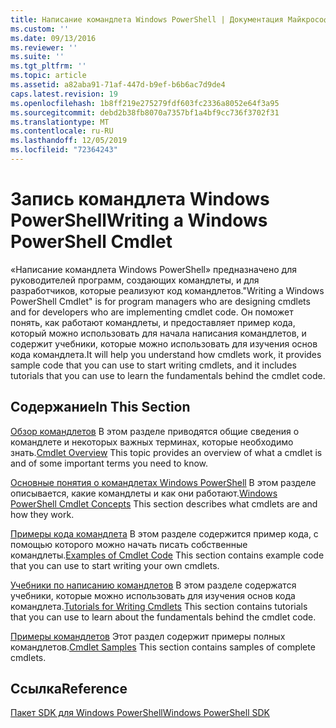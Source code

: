 ```yaml
---
title: Написание командлета Windows PowerShell | Документация Майкрософт
ms.custom: ''
ms.date: 09/13/2016
ms.reviewer: ''
ms.suite: ''
ms.tgt_pltfrm: ''
ms.topic: article
ms.assetid: a82aba91-71af-447d-b9ef-b6b6ac7d9de4
caps.latest.revision: 19
ms.openlocfilehash: 1b8ff219e275279fdf603fc2336a8052e64f3a95
ms.sourcegitcommit: debd2b38fb8070a7357bf1a4bf9cc736f3702f31
ms.translationtype: MT
ms.contentlocale: ru-RU
ms.lasthandoff: 12/05/2019
ms.locfileid: "72364243"
---
```

# <a name="writing-a-windows-powershell-cmdlet"></a><span data-ttu-id="ae5c0-102">Запись командлета Windows PowerShell</span><span class="sxs-lookup"><span data-stu-id="ae5c0-102">Writing a Windows PowerShell Cmdlet</span></span>

<span data-ttu-id="ae5c0-103">«Написание командлета Windows PowerShell» предназначено для руководителей программ, создающих командлеты, и для разработчиков, которые реализуют код командлетов.</span><span class="sxs-lookup"><span data-stu-id="ae5c0-103">"Writing a Windows PowerShell Cmdlet" is for program managers who are designing cmdlets and for developers who are implementing cmdlet code.</span></span> <span data-ttu-id="ae5c0-104">Он поможет понять, как работают командлеты, и предоставляет пример кода, который можно использовать для начала написания командлетов, и содержит учебники, которые можно использовать для изучения основ кода командлета.</span><span class="sxs-lookup"><span data-stu-id="ae5c0-104">It will help you understand how cmdlets work, it provides sample code that you can use to start writing cmdlets, and it includes tutorials that you can use to learn the fundamentals behind the cmdlet code.</span></span>

## <a name="in-this-section"></a><span data-ttu-id="ae5c0-105">Содержание</span><span class="sxs-lookup"><span data-stu-id="ae5c0-105">In This Section</span></span>

<span data-ttu-id="ae5c0-106">[Обзор командлетов](./cmdlet-overview.md) В этом разделе приводятся общие сведения о командлете и некоторых важных терминах, которые необходимо знать.</span><span class="sxs-lookup"><span data-stu-id="ae5c0-106">[Cmdlet Overview](./cmdlet-overview.md) This topic provides an overview of what a cmdlet is and of some important terms you need to know.</span></span>

<span data-ttu-id="ae5c0-107">[Основные понятия о командлетах Windows PowerShell](./windows-powershell-cmdlet-concepts.md) В этом разделе описывается, какие командлеты и как они работают.</span><span class="sxs-lookup"><span data-stu-id="ae5c0-107">[Windows PowerShell Cmdlet Concepts](./windows-powershell-cmdlet-concepts.md) This section describes what cmdlets are and how they work.</span></span>

<span data-ttu-id="ae5c0-108">[Примеры кода командлета](./examples-of-cmdlet-code.md) В этом разделе содержится пример кода, с помощью которого можно начать писать собственные командлеты.</span><span class="sxs-lookup"><span data-stu-id="ae5c0-108">[Examples of Cmdlet Code](./examples-of-cmdlet-code.md) This section contains example code that you can use to start writing your own cmdlets.</span></span>

<span data-ttu-id="ae5c0-109">[Учебники по написанию командлетов](./tutorials-for-writing-cmdlets.md) В этом разделе содержатся учебники, которые можно использовать для изучения основ кода командлета.</span><span class="sxs-lookup"><span data-stu-id="ae5c0-109">[Tutorials for Writing Cmdlets](./tutorials-for-writing-cmdlets.md) This section contains tutorials that you can use to learn about the fundamentals behind the cmdlet code.</span></span>

<span data-ttu-id="ae5c0-110">[Примеры командлетов](./cmdlet-samples.md) Этот раздел содержит примеры полных командлетов.</span><span class="sxs-lookup"><span data-stu-id="ae5c0-110">[Cmdlet Samples](./cmdlet-samples.md) This section contains samples of complete cmdlets.</span></span>

## <a name="reference"></a><span data-ttu-id="ae5c0-111">Ссылка</span><span class="sxs-lookup"><span data-stu-id="ae5c0-111">Reference</span></span>

[<span data-ttu-id="ae5c0-112">Пакет SDK для Windows PowerShell</span><span class="sxs-lookup"><span data-stu-id="ae5c0-112">Windows PowerShell SDK</span></span>](../windows-powershell-reference.md)
